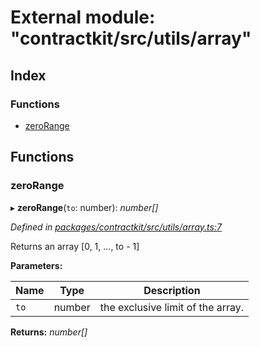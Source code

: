 # External module: "contractkit/src/utils/array"

## Index

### Functions

* [zeroRange](_contractkit_src_utils_array_.md#zerorange)

## Functions

###  zeroRange

▸ **zeroRange**(`to`: number): *number[]*

*Defined in [packages/contractkit/src/utils/array.ts:7](https://github.com/celo-org/celo-monorepo/blob/master/packages/contractkit/src/utils/array.ts#L7)*

Returns an array [0, 1, ..., to - 1]

**Parameters:**

Name | Type | Description |
------ | ------ | ------ |
`to` | number | the exclusive limit of the array.  |

**Returns:** *number[]*
